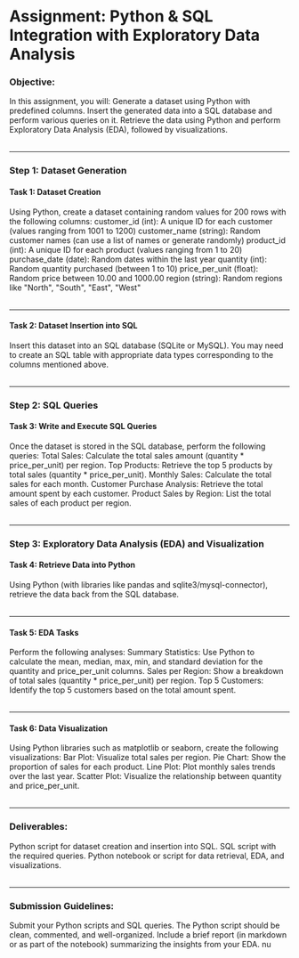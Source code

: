 # Assignment: Python & SQL Integration with Exploratory Data Analysis
### Objective:
In this assignment, you will:
Generate a dataset using Python with predefined columns.
Insert the generated data into a SQL database and perform various queries on it.
Retrieve the data using Python and perform Exploratory Data Analysis (EDA), followed by visualizations.
<br></br>
<hr></hr>

### Step 1: Dataset Generation
#### Task 1: Dataset Creation
Using Python, create a dataset containing random values for 200 rows with the following columns:
customer_id (int): A unique ID for each customer (values ranging from 1001 to 1200)
customer_name (string): Random customer names (can use a list of names or generate randomly)
product_id (int): A unique ID for each product (values ranging from 1 to 20)
purchase_date (date): Random dates within the last year
quantity (int): Random quantity purchased (between 1 to 10)
price_per_unit (float): Random price between 10.00 and 1000.00
region (string): Random regions like "North", "South", "East", "West"
<br></br>
<hr></hr>

#### Task 2: Dataset Insertion into SQL
Insert this dataset into an SQL database (SQLite or MySQL).
You may need to create an SQL table with appropriate data types corresponding to the columns mentioned above.
<br></br>
<hr></hr>

### Step 2: SQL Queries
#### Task 3: Write and Execute SQL Queries
Once the dataset is stored in the SQL database, perform the following queries:
Total Sales: Calculate the total sales amount (quantity * price_per_unit) per region.
Top Products: Retrieve the top 5 products by total sales (quantity * price_per_unit).
Monthly Sales: Calculate the total sales for each month.
Customer Purchase Analysis: Retrieve the total amount spent by each customer.
Product Sales by Region: List the total sales of each product per region.
<br></br>
<hr></hr>

### Step 3: Exploratory Data Analysis (EDA) and Visualization
#### Task 4: Retrieve Data into Python
Using Python (with libraries like pandas and sqlite3/mysql-connector), retrieve the data back from the SQL database.
<br></br>
<hr></hr>

#### Task 5: EDA Tasks
Perform the following analyses:
Summary Statistics: Use Python to calculate the mean, median, max, min, and standard deviation for the quantity and price_per_unit columns.
Sales per Region: Show a breakdown of total sales (quantity * price_per_unit) per region.
Top 5 Customers: Identify the top 5 customers based on the total amount spent.
<br></br>
<hr></hr>

#### Task 6: Data Visualization
Using Python libraries such as matplotlib or seaborn, create the following visualizations:
Bar Plot: Visualize total sales per region.
Pie Chart: Show the proportion of sales for each product.
Line Plot: Plot monthly sales trends over the last year.
Scatter Plot: Visualize the relationship between quantity and price_per_unit.
<br></br>
<hr></hr>

### Deliverables:
Python script for dataset creation and insertion into SQL.
SQL script with the required queries.
Python notebook or script for data retrieval, EDA, and visualizations.
<br></br>
<hr></hr>

### Submission Guidelines:
Submit your Python scripts and SQL queries.
The Python script should be clean, commented, and well-organized.
Include a brief report (in markdown or as part of the notebook) summarizing the insights from your EDA.
nu
